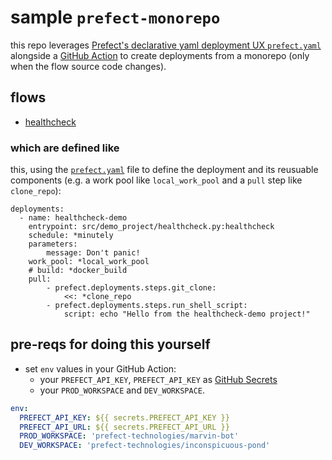 # sample `prefect-monorepo`

this repo leverages [Prefect's declarative yaml deployment UX `prefect.yaml`](https://docs.prefect.io/2.11.1/concepts/deployments-ux/#the-prefect-yaml-file) alongside a [GitHub Action](https://github.com/zzstoatzz/prefect-monorepo/blob/main/.github/workflows/env-separated-deploy.yml) to create deployments from a monorepo (only when the flow source code changes).

## flows
- [healthcheck](src/demo_project/healthcheck.py)

### which are defined like
this, using the [`prefect.yaml`](prefect.yaml) file to define the deployment and its reusuable components (e.g. a work pool like `local_work_pool` and a `pull` step like `clone_repo`):
```
deployments:
  - name: healthcheck-demo
    entrypoint: src/demo_project/healthcheck.py:healthcheck
    schedule: *minutely
    parameters:
        message: Don't panic!
    work_pool: *local_work_pool
    # build: *docker_build
    pull:
        - prefect.deployments.steps.git_clone:
            <<: *clone_repo
        - prefect.deployments.steps.run_shell_script:
            script: echo "Hello from the healthcheck-demo project!"
```

## pre-reqs for doing this yourself
- set `env` values in your GitHub Action:
    - your `PREFECT_API_KEY`, `PREFECT_API_KEY` as [GitHub Secrets](https://docs.github.com/en/actions/reference/encrypted-secrets#creating-encrypted-secrets-for-a-repository)
    - your `PROD_WORKSPACE` and `DEV_WORKSPACE`.

```yaml
env:
  PREFECT_API_KEY: ${{ secrets.PREFECT_API_KEY }}
  PREFECT_API_URL: ${{ secrets.PREFECT_API_URL }}
  PROD_WORKSPACE: 'prefect-technologies/marvin-bot'
  DEV_WORKSPACE: 'prefect-technologies/inconspicuous-pond'
```
